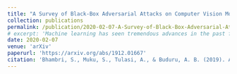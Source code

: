 ```yaml
---
title: "A Survey of Black-Box Adversarial Attacks on Computer Vision Models"
collection: publications
permalink: /publication/2020-02-07-A-Survey-of-Black-Box-Adversarial-Attacks-on-Computer-Vision-Models
# excerpt: 'Machine learning has seen tremendous advances in the past few years, which has lead to deep learning models being deployed in varied applications of day-to-day life. Attacks on such models using perturbations, particularly in real-life scenarios, pose a severe challenge to their applicability, pushing research into the direction which aims to enhance the robustness of these models. After the introduction of these perturbations by Szegedy et al. [1], significant amount of research has focused on the reliability of such models, primarily in two aspects - white-box, where the adversary has access to the targeted model and related parameters; and the black-box, which resembles a real-life scenario with the adversary having almost no knowledge of the model to be attacked. To provide a comprehensive security cover, it is essential to identify, study, and build defenses against such attacks. Hence, in this paper, we propose to present a comprehensive comparative study of various black-box adversarial attacks and defense techniques.'
date: 2020-02-07
venue: 'arXiv'
paperurl: 'https://arxiv.org/abs/1912.01667'
citation: 'Bhambri, S., Muku, S., Tulasi, A., & Buduru, A. B. (2019). A survey of black-box adversarial attacks on computer vision models. arXiv preprint arXiv:1912.01667.'
---
```

<!-- **Abstract**:  Machine learning has seen tremendous advances in the past few years, which has lead to deep learning models being deployed in varied applications of day-to-day life. Attacks on such models using perturbations, particularly in real-life scenarios, pose a severe challenge to their applicability, pushing research into the direction which aims to enhance the robustness of these models. After the introduction of these perturbations by Szegedy et al. [1](https://arxiv.org/abs/1312.6199), significant amount of research has focused on the reliability of such models, primarily in two aspects - white-box, where the adversary has access to the targeted model and related parameters; and the black-box, which resembles a real-life scenario with the adversary having almost no knowledge of the model to be attacked. To provide a comprehensive security cover, it is essential to identify, study, and build defenses against such attacks. Hence, in this paper, we propose to present a comprehensive comparative study of various black-box adversarial attacks and defense techniques.

[Download paper here](https://github.com/sbhambr1/siddhantbhambri.github.io/raw/master/files/A%20Study%20of%20Black%20Box%20Adversarial%20Attacks%20in%20Computer%20Vision.pdf) -->

<!-- Recommended citation: Bhambri, S., Muku, S., Tulasi, A., & Buduru, A. B. (2019). A survey of black-box adversarial attacks on computer vision models. arXiv preprint arXiv:1912.01667. -->